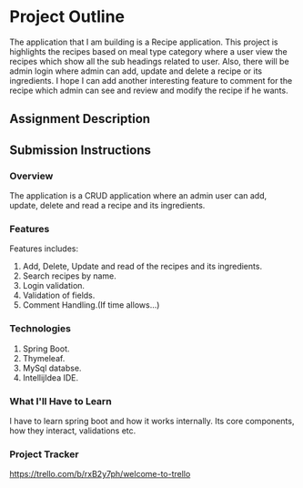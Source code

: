 # Project Outline
The application that I am building is a Recipe application. This project is highlights the recipes based on meal type category where a user view the recipes which show all the sub headings related to user. Also, there will be admin login where admin can add, update and delete a recipe or its ingredients. I hope I can add another interesting feature to comment for the recipe which admin can see and review and modify the recipe if he wants.

## Assignment Description


## Submission Instructions

### Overview
The application is a CRUD application where an admin user can add, update, delete and read a recipe and its ingredients.

### Features
Features includes:
1. Add, Delete, Update and read of the recipes and its ingredients.
2. Search recipes by name.
3. Login validation.
4. Validation of fields.
5. Comment Handling.(If time allows...)

### Technologies
1. Spring Boot.
2. Thymeleaf.
3. MySql databse.
4. IntellijIdea IDE.

### What I'll Have to Learn
I have to learn spring boot and how it works internally. Its core components, how they interact, validations etc.

### Project Tracker
https://trello.com/b/rxB2y7ph/welcome-to-trello
